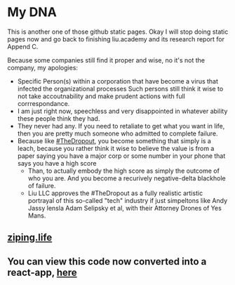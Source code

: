 # My DNA

This is another one of those github static pages. Okay I will stop doing static pages now and go back to finishing liu.academy and its research report for Append C.

Because some companies still find it proper and wise, no it's not the company, my apologies:
 - Specific Person(s) within a corporation that have become a virus that infected the organizational processes
Such persons still think it wise to not take accoutnability and make prudent actions with full corrrespondance.
 - I am just right now, speechless and very disappointed in whatever ability these people think they had.
 - They never had any. If you need to retaliate to get what you want in life, then you are pretty much someone who admitted to complete failure.
 - Because like [#TheDropout](https://www.hulu.com/series/the-dropout-13988f84-f1c8-40dd-a73c-4e71ab4bbe63), you become something that simply is a leach, because you rather think it wise to believe the value is from a paper saying you have a major corp or some number in your phone that says you have a high score
   - Than, to actually embody the high score as simply the outcome of who you are. And you become a recurively negative-delta blackhole of failure.
   - Liu LLC approves the #TheDropout as a fully realistic artistic portrayal of this so-called "tech" industry if just simpeltons like Andy Jassy lensla Adam Selipsky et al, with their Attorney Drones of Yes Mans.
   
   
## [ziping.life](https://ajassy.cn/uighur)



## You can view this code now converted into a react-app, [here](https://github.com/ZIPING-LIU-CORPORATION/react-dna-hub)
